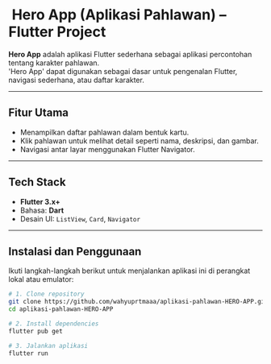 # ​​​​ Hero App (Aplikasi Pahlawan) – Flutter Project

**Hero App** adalah aplikasi Flutter sederhana sebagai aplikasi percontohan tentang karakter pahlawan.  
'Hero App' dapat digunakan sebagai dasar untuk pengenalan Flutter, navigasi sederhana, atau daftar karakter.

---

##  Fitur Utama
- Menampilkan daftar pahlawan dalam bentuk kartu.
- Klik pahlawan untuk melihat detail seperti nama, deskripsi, dan gambar.
- Navigasi antar layar menggunakan Flutter Navigator.

---

##  Tech Stack
- **Flutter 3.x+**
- Bahasa: **Dart**
- Desain UI: `ListView`, `Card`, `Navigator`

---

##  Instalasi dan Penggunaan

Ikuti langkah-langkah berikut untuk menjalankan aplikasi ini di perangkat lokal atau emulator:

```bash
# 1. Clone repository
git clone https://github.com/wahyuprtmaaa/aplikasi-pahlawan-HERO-APP.git
cd aplikasi-pahlawan-HERO-APP

# 2. Install dependencies
flutter pub get

# 3. Jalankan aplikasi
flutter run
